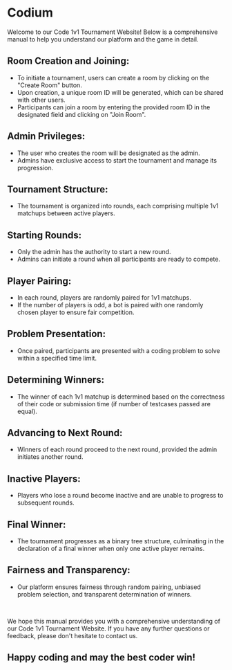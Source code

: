 # Codium

Welcome to our Code 1v1 Tournament Website! Below is a comprehensive manual to help you understand our platform and the game in detail.


## Room Creation and Joining:
- To initiate a tournament, users can create a room by clicking on the "Create Room" button.
- Upon creation, a unique room ID will be generated, which can be shared with other users.
- Participants can join a room by entering the provided room ID in the designated field and clicking on "Join Room".

## Admin Privileges:
- The user who creates the room will be designated as the admin.
- Admins have exclusive access to start the tournament and manage its progression.

## Tournament Structure:
- The tournament is organized into rounds, each comprising multiple 1v1 matchups between active players.

## Starting Rounds:
- Only the admin has the authority to start a new round.
- Admins can initiate a round when all participants are ready to compete.

## Player Pairing:
- In each round, players are randomly paired for 1v1 matchups.
- If the number of players is odd, a bot is paired with one randomly chosen player to ensure fair competition.

## Problem Presentation:
- Once paired, participants are presented with a coding problem to solve within a specified time limit.

## Determining Winners:
- The winner of each 1v1 matchup is determined based on the correctness of their code or submission time (if number of testcases passed are equal).

## Advancing to Next Round:
- Winners of each round proceed to the next round, provided the admin initiates another round.

## Inactive Players:
- Players who lose a round become inactive and are unable to progress to subsequent rounds.

## Final Winner:
- The tournament progresses as a binary tree structure, culminating in the declaration of a final winner when only one active player remains.

## Fairness and Transparency:
- Our platform ensures fairness through random pairing, unbiased problem selection, and transparent determination of winners.

<br>

We hope this manual provides you with a comprehensive understanding of our Code 1v1 Tournament Website. If you have any further questions or feedback, please don't hesitate to contact us.

## Happy coding and may the best coder win!
